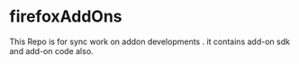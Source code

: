 firefoxAddOns
=============

This Repo is for sync work on addon developments . it contains add-on sdk and add-on code also.